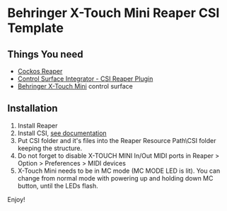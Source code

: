# Behringer X-Touch Mini Reaper CSI Template

## Things You need
* [Cockos Reaper](https://www.reaper.fm/)
* [Control Surface Integrator - CSI Reaper Plugin](https://github.com/GeoffAWaddington/reaper_csurf_integrator/wiki)
* [Behringer X-Touch Mini](https://www.behringer.com/product.html?modelCode=P0B3M) control surface

## Installation
1. Install Reaper
2. Install CSI, [see documentation](https://github.com/GeoffAWaddington/reaper_csurf_integrator/wiki/Installation)
3. Put CSI folder and it's files into the Reaper Resource Path\CSI folder keeping the structure.
4. Do not forget to disable X-TOUCH MINI In/Out MIDI ports in Reaper > Option > Preferences > MIDI devices
5. X-Touch Mini needs to be in MC mode (MC MODE LED is lit). You can change from normal mode with powering up and holding down MC button, until the LEDs flash.

Enjoy!
